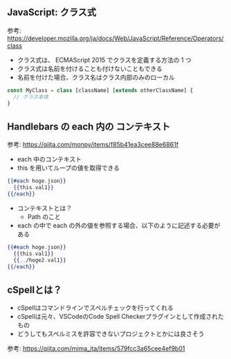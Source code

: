 ## JavaScript: クラス式

参考: https://developer.mozilla.org/ja/docs/Web/JavaScript/Reference/Operators/class

- クラス式は、 ECMAScript 2015 でクラスを定義する方法の 1 つ
- クラス式は名前を付けることも付けないこともできる
- 名前を付けた場合、クラス名はクラス内部のみのローカル

```js
const MyClass = class [className] [extends otherClassName] {
  // クラス本体
}
```

## Handlebars の each 内の コンテキスト

参考: https://qiita.com/monpy/items/f85b41ea3cee88e6861f

- each 中のコンテキスト
- this を用いてループの値を取得できる

```hbs
{{#each hoge.json}}
  {{this.val1}}
{{/each}}
```

- コンテキストとは？
  - Path のこと
- each の中で each の外の値を参照する場合、以下のように記述する必要がある

```hbs
{{#each hoge.json}}
  {{this.val1}}
  {{../hoge2.val1}}
{{/each}}
```

## cSpellとは？

- cSpellはコマンドラインでスペルチェックを行ってくれる
- cSpellは元々、VSCodeのCode Spell Checkerプラグインとして作成されたもの
- どうしてもスペルミスを許容できないプロジェクトとかには良さそう

参考: https://qiita.com/mima_ita/items/579fcc3a65cee4ef9b01